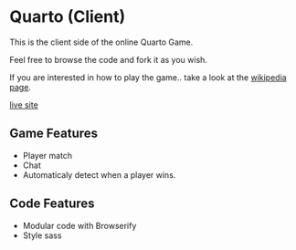 # Quarto (Client)

This is the client side of the online Quarto Game.

Feel free to browse the code and fork it as you wish.

If you are interested in how to play the game.. take a look at the [wikipedia page](https://en.wikipedia.org/wiki/Quarto_(board_game)).

[live site](http://www.lifeishao.com)

## Game Features
* Player match
* Chat
* Automaticaly detect when a player wins.

## Code Features
* Modular code with Browserify
* Style sass


